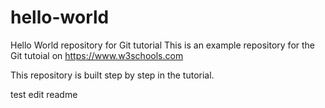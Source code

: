 # hello-world
Hello World repository for Git tutorial
This is an example repository for the Git tutoial on https://www.w3schools.com

This repository is built step by step in the tutorial. 

test edit readme
